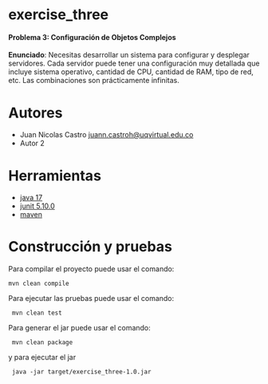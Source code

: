 # exercise_three

#### Problema 3: Configuración de Objetos Complejos
**Enunciado**: Necesitas desarrollar un sistema para configurar y desplegar servidores. Cada servidor puede tener una configuración muy detallada que incluye sistema operativo, cantidad de CPU, cantidad de RAM, tipo de red, etc. Las combinaciones son prácticamente infinitas.

# Autores

- Juan Nicolas Castro juann.castroh@uqvirtual.edu.co
- Autor 2

# Herramientas

- [java 17](https://adoptium.net/es)
- [junit 5.10.0](https://mvnrepository.com/artifact/org.junit.jupiter/junit-jupiter-api/5.10.0)
- [maven](https://maven.apache.org)


# Construcción y pruebas

Para compilar el proyecto puede usar el comando:

```shell
mvn clean compile
```

Para ejecutar las pruebas puede usar el comando: 

```shell
 mvn clean test
```

Para generar el jar puede usar el comando: 

```shell
 mvn clean package
```

y para ejecutar el jar

```shell
 java -jar target/exercise_three-1.0.jar
```
